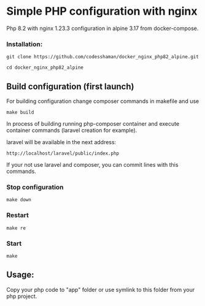 # Simple PHP configuration with nginx

Php 8.2 with nginx 1.23.3 configuration in alpine 3.17 from docker-compose.

### Installation:

``git clone https://github.com/codesshaman/docker_nginx_php82_alpine.git``

``cd docker_nginx_php82_alpine``

## Build configuration (first launch)

For building configuration change composer commands in makefile and use

``make build``

In process of building running php-composer container and execute container commands (laravel creation for example).

laravel will be available in the next address:

``http://localhost/laravel/public/index.php``

If your not use laravel and composer, you can commit lines with this commands.

### Stop configuration

``make down``

### Restart

``make re``

### Start

``make``

## Usage:

Copy your php code to "app" folder or use symlink to this folder from your php project.
